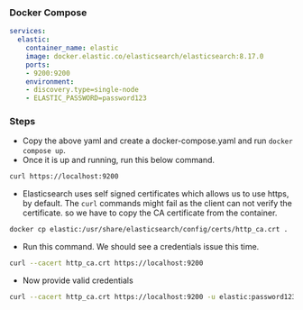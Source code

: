 
### Docker Compose

```yaml
services:
  elastic:
    container_name: elastic
    image: docker.elastic.co/elasticsearch/elasticsearch:8.17.0
    ports:
    - 9200:9200
    environment:
    - discovery.type=single-node
    - ELASTIC_PASSWORD=password123
```

### Steps

- Copy the above yaml and create a docker-compose.yaml and run `docker compose up`.
- Once it is up and running, run this below command.
```sh
curl https://localhost:9200
```
- Elasticsearch uses self signed certificates which allows us to use https, by default. The `curl` commands might fail as the client can not verify the certificate. so we have to copy the CA certificate from the container.
```sh
docker cp elastic:/usr/share/elasticsearch/config/certs/http_ca.crt .
```
- Run this command. We should see a credentials issue this time.
```sh
curl --cacert http_ca.crt https://localhost:9200
```
- Now provide valid credentials
```sh
curl --cacert http_ca.crt https://localhost:9200 -u elastic:password123 
```